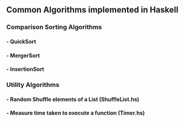## Common Algorithms implemented in Haskell

### Comparison Sorting Algorithms

#### - QuickSort

#### - MergerSort

#### - InsertionSort

### Utility Algorithms

#### - Random Shuffle elements of a List  (ShuffleList.hs)
#### - Measure time taken to execute a function (Timer.hs)



